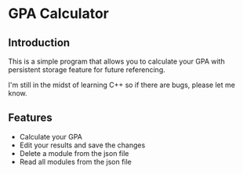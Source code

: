 # GPA Calculator

## Introduction
This is a simple program that allows you to calculate your GPA with persistent storage feature for future referencing.

I'm still in the midst of learning C++ so if there are bugs, please let me know.

## Features
- Calculate your GPA
- Edit your results and save the changes
- Delete a module from the json file
- Read all modules from the json file